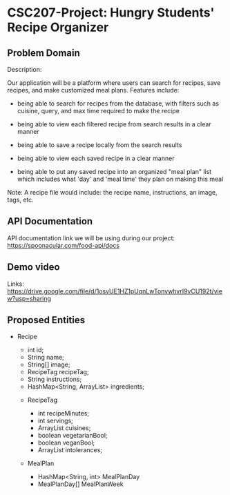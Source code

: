 # CSC207-Project: Hungry Students' Recipe Organizer

## Problem Domain

Description:

Our application will be a platform where users can search for recipes, save recipes, and make
customized meal plans. Features include:

- being able to search for recipes from the database, with filters such as cuisine, query, and max time required to make the recipe

- being able to view each filtered recipe from search results in a clear manner

- being able to save a recipe locally from the search results

- being able to view each saved recipe in a clear manner

- being able to put any saved recipe into an organized "meal plan" list which includes what 'day' and 'meal time' they plan on making this meal

Note: A recipe file would include: the recipe name, instructions, an image, tags, etc.

## API Documentation
  
API documentation link we will be using during our project:
https://spoonacular.com/food-api/docs

## Demo video
Links: https://drive.google.com/file/d/1osvUE1HZ1pUqnLwTonvwhvrI9vCU192t/view?usp=sharing

## Proposed Entities

- Recipe
  - int id;
  - String name;
  - String[] image;
  - RecipeTag recipeTag;
  - String instructions;
  - HashMap<String, ArrayList<Object>> ingredients;

- RecipeTag
  - int recipeMinutes;
  - int servings;
  - ArrayList<String> cuisines;
  - boolean vegetarianBool;
  - boolean veganBool;
  - ArrayList<String> intolerances;

- MealPlan
  - HashMap<String, int> MealPlanDay
  - MealPlanDay[] MealPlanWeek
 
